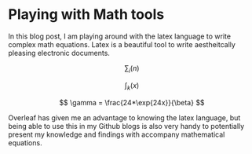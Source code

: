 # Playing with Math tools

In this blog post, I am playing around with the latex language to write complex math equations. Latex is a beautiful tool to write aestheitcally pleasing electronic documents.  

$$
\sum_{i} (n)
$$

$$
\int_{k} (x)
$$

$$
\gamma = \frac{24*\exp{24x}}{\beta}
$$

Overleaf has given me an advantage to knowing the latex language, but being able to use this in my Github blogs is also very handy to potentially present my knowledge and findings with accompany mathematical equations. 
